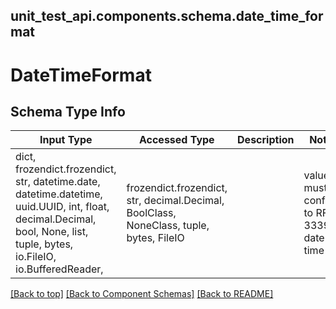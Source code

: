 <a name="top"></a>
## unit_test_api.components.schema.date_time_format
# DateTimeFormat

## Schema Type Info
Input Type | Accessed Type | Description | Notes
------------ | ------------- | ------------- | -------------
dict, frozendict.frozendict, str, datetime.date, datetime.datetime, uuid.UUID, int, float, decimal.Decimal, bool, None, list, tuple, bytes, io.FileIO, io.BufferedReader,  | frozendict.frozendict, str, decimal.Decimal, BoolClass, NoneClass, tuple, bytes, FileIO |  | value must conform to RFC-3339 date-time

[[Back to top]](#top) [[Back to Component Schemas]](../../../README.md#Component-Schemas) [[Back to README]](../../../README.md)